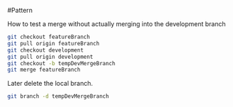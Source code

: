 #Pattern

How to test a merge without actually merging into the development branch

```sh
git checkout featureBranch
git pull origin featureBranch
git checkout development
git pull origin development
git checkout -b tempDevMergeBranch
git merge featureBranch
```
Later delete the local branch.
```sh
git branch -d tempDevMergeBranch
```
